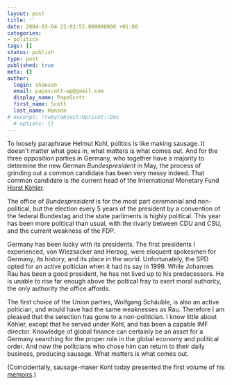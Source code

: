 ```yaml
---
layout: post
title: ''
date: 2004-03-04 22:03:52.000000000 +01:00
categories:
- politics
tags: []
status: publish
type: post
published: true
meta: {}
author:
  login: shanson
  email: papascott-wp@gmail.com
  display_name: PapaScott
  first_name: Scott
  last_name: Hanson
# excerpt: !ruby/object:Hpricot::Doc
  # options: {}
---
```

<p>To loosely paraphrase Helmut Kohl, politics is like making sausage. It doesn't matter what goes in, what matters is what comes out. And for the three opposition parties in Germany, who together have a majority to determine the new German <em>Bundespresident</em> in May, the process of grinding out a   common candidate has been very messy indeed. That common candidate is the current head of the International Monetary Fund <a title="IMF Chairman Resigns (washingtonpost.com)" href="http://www.washingtonpost.com/wp-dyn/articles/A30514-2004Mar4.html">Horst Köhler</a>.</p>
<p>The office of <em>Bundespresident</em> is for the most part ceremonial and non-political, but the election every 5 years of the president by a convention of the federal Bundestag and the state parliments is highly political. This year has been more political than usual, with the rivarly between CDU and CSU, and the current weakness of the FDP. </p>
<p>Germany has been lucky with its presidents. The first presidents I experienced, von Wiezsacker and Herzog, were eloquent spokesmen for Germany, its history, and its place in the world. Unfortunately, the SPD opted for an active poltician when it had its say in 1999. While Johannes Rau has been a good president, he has not lived up to his predecessors. He is unable to rise far enough above the poltical fray to exert moral authority, the only authority the office affords. </p>
<p>The first choice of the Union parties, Wolfgang Schäuble, is also an active poltician, and would have had the same weaknesses as Rau. Therefore I am pleased that the selection has gone to a non-politician. I know little about Köhler, except that he served under Kohl, and has been a capable IMF director. Knowledge of global finance can certainly be an asset for a Germany searching for the proper role in the global economy and political order. And now the politcians who chose him can return to their daily business, producing sausage. What matters is what comes out.</p>
<p>(Coincidentally, sausage-maker Kohl today presented the first volume of his <a title="Amazon.de: Bücher: Erinnerungen" href="http://www.amazon.de/exec/obidos/ASIN/3426272180/qid=1078437363/sr=2-1/ref=sr_2_11_1/028-5204065-7104530">memoirs</a>.)</p>
